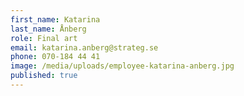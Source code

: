 ```yaml
---
first_name: Katarina
last_name: Ånberg
role: Final art
email: katarina.anberg@strateg.se
phone: 070-184 44 41
image: /media/uploads/employee-katarina-anberg.jpg
published: true
---
```

